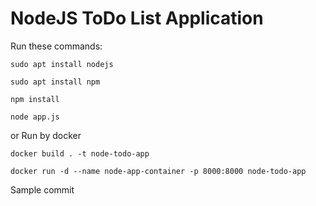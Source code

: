 # NodeJS ToDo List Application

Run these commands:

```
sudo apt install nodejs

sudo apt install npm

npm install

node app.js
```

or Run by docker 

```
docker build . -t node-todo-app

docker run -d --name node-app-container -p 8000:8000 node-todo-app
```

Sample commit